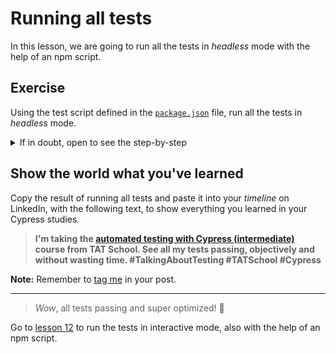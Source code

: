 # Running all tests

In this lesson, we are going to run all the tests in _headless_ mode with the help of an npm script.

## Exercise

Using the test script defined in the [`package.json`](../package.json) file, run all the tests in _headless_ mode.

<details><summary>If in doubt, open to see the step-by-step</summary>
</br>

In the command line terminal, at the root of the project, run the `npm test` command to run all tests in _headless_ mode.

At the end of the run, you should get a result like the one below.

```sh
(Run Finished)


       Spec                                              Tests  Passing  Failing  Pending  Skipped
  ┌────────────────────────────────────────────────────────────────────────────────────────────────┐
  │ ✔  api/createIssue.cy.js                    00:01        1        1        -        -        - │
  ├────────────────────────────────────────────────────────────────────────────────────────────────┤
  │ ✔  api/createProject.cy.js                  00:01        1        1        -        -        - │
  ├────────────────────────────────────────────────────────────────────────────────────────────────┤
  │ ✔  cli/gitClone.cy.js                       00:02        1        1        -        -        - │
  ├────────────────────────────────────────────────────────────────────────────────────────────────┤
  │ ✔  gui/createIssue.cy.js                    00:06        1        1        -        -        - │
  ├────────────────────────────────────────────────────────────────────────────────────────────────┤
  │ ✔  gui/createProject.cy.js                  00:06        1        1        -        -        - │
  ├────────────────────────────────────────────────────────────────────────────────────────────────┤
  │ ✔  gui/login.cy.js                          00:01        1        1        -        -        - │
  ├────────────────────────────────────────────────────────────────────────────────────────────────┤
  │ ✔  gui/logout.cy.js                         00:01        1        1        -        -        - │
  ├────────────────────────────────────────────────────────────────────────────────────────────────┤
  │ ✔  gui/setLabelOnIssue.cy.js                00:06        1        1        -        -        - │
  ├────────────────────────────────────────────────────────────────────────────────────────────────┤
  │ ✔  gui/setMilestoneOnIssue.cy.js            00:03        1        1        -        -        - │
  └────────────────────────────────────────────────────────────────────────────────────────────────┘
    ✔  All specs passed!                        00:32        9        9        -        -        -

```

</details>

## Show the world what you've learned

Copy the result of running all tests and paste it into your _timeline_ on LinkedIn, with the following text, to show everything you learned in your Cypress studies.

> **I'm taking the [automated testing with Cypress (intermediate)](https://github.com/wlsf82/tat-cypress-intermediate-course-v2/) course from TAT School. See all my tests passing, objectively and without wasting time. #TalkingAboutTesting #TATSchool #Cypress**

**Note:** Remember to [tag me](https://www.linkedin.com/in/walmyr-lima-e-silva-filho/) in your post.

---

> _Wow_, all tests passing and super optimized! 🎊

Go to [lesson 12](./12.md) to run the tests in interactive mode, also with the help of an npm script.
